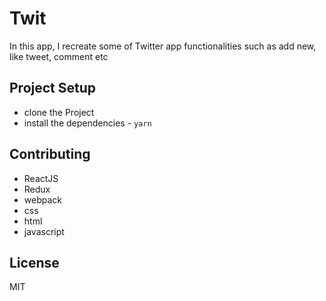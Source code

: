 # Twit
In this app, I recreate some of Twitter app functionalities such as add new, like tweet, comment etc

## Project Setup

* clone the Project
* install the dependencies - `yarn`

## Contributing

- ReactJS
- Redux
- webpack
- css
- html
- javascript

## License

MIT
